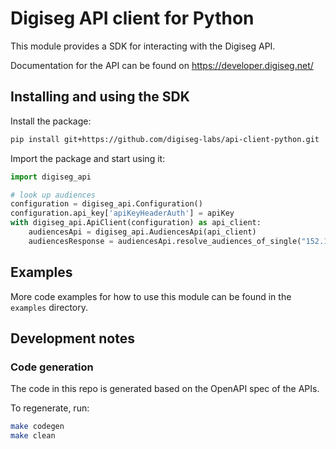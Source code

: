 # Digiseg API client for Python

This module provides a SDK for interacting with the Digiseg API.

Documentation for the API can be found on https://developer.digiseg.net/

## Installing and using the SDK

Install the package:

```sh
pip install git+https://github.com/digiseg-labs/api-client-python.git
```

Import the package and start using it:

```python
import digiseg_api

# look up audiences
configuration = digiseg_api.Configuration()
configuration.api_key['apiKeyHeaderAuth'] = apiKey
with digiseg_api.ApiClient(configuration) as api_client:
    audiencesApi = digiseg_api.AudiencesApi(api_client)
    audiencesResponse = audiencesApi.resolve_audiences_of_single("152.115.123.174", include="core,category")
```

## Examples

More code examples for how to use this module can be found in the `examples` directory.

## Development notes

### Code generation

The code in this repo is generated based on the OpenAPI spec of the APIs.

To regenerate, run:

```sh
make codegen
make clean
```
